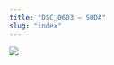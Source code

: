 ```yaml
---
title: "DSC_0603 – SUDA"
slug: "index"
---
```


[![](/wp-content/2015/05/DSC_0603-300x201.jpg)](/wp-content/2015/05/DSC_0603.jpg)